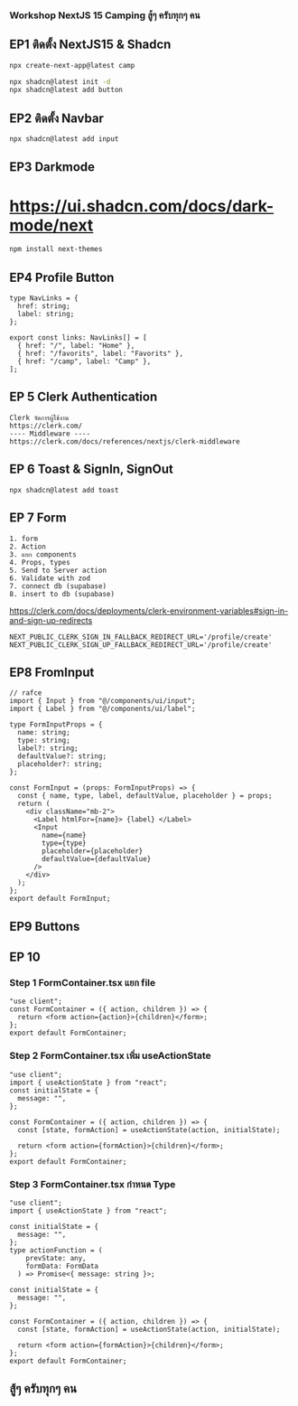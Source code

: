 ### Workshop NextJS 15 Camping สู้ๆ ครับทุกๆ คน

## EP1 ติดตั้ง NextJS15 & Shadcn

```bash
npx create-next-app@latest camp

npx shadcn@latest init -d
npx shadcn@latest add button
```

## EP2 ติดตั้ง Navbar

```bash
npx shadcn@latest add input
```

## EP3 Darkmode

# https://ui.shadcn.com/docs/dark-mode/next

```bash
npm install next-themes
```

## EP4 Profile Button

```tsx
type NavLinks = {
  href: string;
  label: string;
};

export const links: NavLinks[] = [
  { href: "/", label: "Home" },
  { href: "/favorits", label: "Favorits" },
  { href: "/camp", label: "Camp" },
];
```

## EP 5 Clerk Authentication
```plaintext
Clerk จัดการผู้ใช้งาน
https://clerk.com/
---- Middleware ----
https://clerk.com/docs/references/nextjs/clerk-middleware
```
## EP 6 Toast & SignIn, SignOut
```tsx
npx shadcn@latest add toast
```

## EP 7 Form
```plaintext
1. form
2. Action
3. แยก components
4. Props, types
5. Send to Server action
6. Validate with zod
7. connect db (supabase)
8. insert to db (supabase)
```
https://clerk.com/docs/deployments/clerk-environment-variables#sign-in-and-sign-up-redirects
```env
NEXT_PUBLIC_CLERK_SIGN_IN_FALLBACK_REDIRECT_URL='/profile/create'
NEXT_PUBLIC_CLERK_SIGN_UP_FALLBACK_REDIRECT_URL='/profile/create'
```


## EP8 FromInput
```tsx
// rafce
import { Input } from "@/components/ui/input";
import { Label } from "@/components/ui/label";

type FormInputProps = {
  name: string;
  type: string;
  label?: string;
  defaultValue?: string;
  placeholder?: string;
};

const FormInput = (props: FormInputProps) => {
  const { name, type, label, defaultValue, placeholder } = props;
  return (
    <div className="mb-2">
      <Label htmlFor={name}> {label} </Label>
      <Input
        name={name}
        type={type}
        placeholder={placeholder}
        defaultValue={defaultValue}
      />
    </div>
  );
};
export default FormInput;
```


## EP9 Buttons

## EP 10

### Step 1 FormContainer.tsx  แยก file

```tsx 
"use client";
const FormContainer = ({ action, children }) => {
  return <form action={action}>{children}</form>;
};
export default FormContainer;
```

### Step 2 FormContainer.tsx เพิ่ม useActionState
```tsx 
"use client";
import { useActionState } from "react";
const initialState = {
  message: "",
};

const FormContainer = ({ action, children }) => {
  const [state, formAction] = useActionState(action, initialState);

  return <form action={formAction}>{children}</form>;
};
export default FormContainer;
```

### Step 3 FormContainer.tsx กำหนด Type
```tsx 
"use client";
import { useActionState } from "react";

const initialState = {
  message: "",
};
type actionFunction = (
    prevState: any,
    formData: FormData
  ) => Promise<{ message: string }>;
  
const initialState = {
  message: "",
};

const FormContainer = ({ action, children }) => {
  const [state, formAction] = useActionState(action, initialState);

  return <form action={formAction}>{children}</form>;
};
export default FormContainer;
```

## สู้ๆ ครับทุกๆ คน
